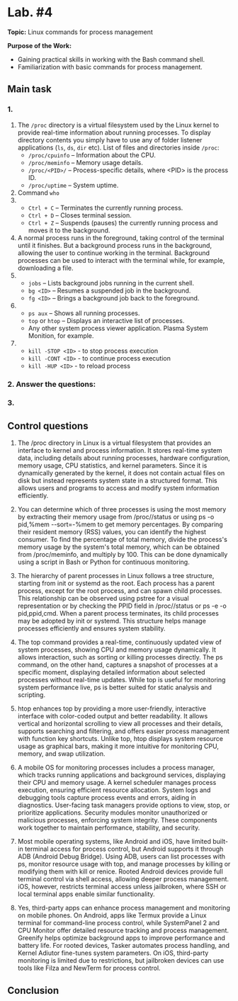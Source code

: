 # Lab. #4

**Topic:** Linux commands for process management


**Purpose of the Work:**
- Gaining practical skills in working with the Bash command shell.
- Familiarization with basic commands for process management.

## Main task

### 1. 
1. The `/proc` directory is a virtual filesystem used by the Linux kernel to provide real-time information about running processes. To display directory contents you simply have to use any of folder listener applications (`ls`, `ds`, `dir` etc). List of files and directories inside `/proc`:
    - `/proc/cpuinfo` – Information about the CPU.
    - `/proc/meminfo` – Memory usage details.
    - `/proc/<PID>/` – Process-specific details, where \<PID\> is the process ID.
    - `/proc/uptime` – System uptime.
2. Command `who`
3. 
    - `Ctrl + C` – Terminates the currently running process.
    - `Ctrl + D` – Closes terminal session.
    - `Ctrl + Z` – Suspends (pauses) the currently running process and moves it to the background.
4. A normal process runs in the foreground, taking control of the terminal until it finishes. But a background process runs in the background, allowing the user to continue working in the terminal. Background processes can be used to interact with the terminal while, for example, downloading a file.
5.  
    - `jobs` – Lists background jobs running in the current shell.
    - `bg <ID>` – Resumes a suspended job in the background.
    - `fg <ID>` – Brings a background job back to the foreground.
6. 
    - `ps aux` – Shows all running processes.
    - `top` or `htop` – Displays an interactive list of processes.
    - Any other system process viewer application. Plasma System Monition, for example.
7. 
    - `kill -STOP <ID>` - to stop process execution
    - `kill -CONT <ID>` - to continue process execution
    - `kill -HUP <ID>` - to reload process


### 2. Answer the questions:

### 3.

## Control questions

1. The /proc directory in Linux is a virtual filesystem that provides an interface to kernel and process information. It stores real-time system data, including details about running processes, hardware configuration, memory usage, CPU statistics, and kernel parameters. Since it is dynamically generated by the kernel, it does not contain actual files on disk but instead represents system state in a structured format. This allows users and programs to access and modify system information efficiently.

2. You can determine which of three processes is using the most memory by extracting their memory usage from /proc/<PID>/status or using ps -o pid,%mem --sort=-%mem to get memory percentages. By comparing their resident memory (RSS) values, you can identify the highest consumer. To find the percentage of total memory, divide the process's memory usage by the system's total memory, which can be obtained from /proc/meminfo, and multiply by 100. This can be done dynamically using a script in Bash or Python for continuous monitoring.

3. The hierarchy of parent processes in Linux follows a tree structure, starting from init or systemd as the root. Each process has a parent process, except for the root process, and can spawn child processes. This relationship can be observed using pstree for a visual representation or by checking the PPID field in /proc/<PID>/status or ps -e -o pid,ppid,cmd. When a parent process terminates, its child processes may be adopted by init or systemd. This structure helps manage processes efficiently and ensures system stability.

4. The top command provides a real-time, continuously updated view of system processes, showing CPU and memory usage dynamically. It allows interaction, such as sorting or killing processes directly. The ps command, on the other hand, captures a snapshot of processes at a specific moment, displaying detailed information about selected processes without real-time updates. While top is useful for monitoring system performance live, ps is better suited for static analysis and scripting.

5. htop enhances top by providing a more user-friendly, interactive interface with color-coded output and better readability. It allows vertical and horizontal scrolling to view all processes and their details, supports searching and filtering, and offers easier process management with function key shortcuts. Unlike top, htop displays system resource usage as graphical bars, making it more intuitive for monitoring CPU, memory, and swap utilization.

6. A mobile OS for monitoring processes includes a process manager, which tracks running applications and background services, displaying their CPU and memory usage. A kernel scheduler manages process execution, ensuring efficient resource allocation. System logs and debugging tools capture process events and errors, aiding in diagnostics. User-facing task managers provide options to view, stop, or prioritize applications. Security modules monitor unauthorized or malicious processes, enforcing system integrity. These components work together to maintain performance, stability, and security.

7. Most mobile operating systems, like Android and iOS, have limited built-in terminal access for process control, but Android supports it through ADB (Android Debug Bridge). Using ADB, users can list processes with ps, monitor resource usage with top, and manage processes by killing or modifying them with kill or renice. Rooted Android devices provide full terminal control via shell access, allowing deeper process management. iOS, however, restricts terminal access unless jailbroken, where SSH or local terminal apps enable similar functionality.

8. Yes, third-party apps can enhance process management and monitoring on mobile phones. On Android, apps like Termux provide a Linux terminal for command-line process control, while SystemPanel 2 and CPU Monitor offer detailed resource tracking and process management. Greenify helps optimize background apps to improve performance and battery life. For rooted devices, Tasker automates process handling, and Kernel Adiutor fine-tunes system parameters. On iOS, third-party monitoring is limited due to restrictions, but jailbroken devices can use tools like Filza and NewTerm for process control.

## Conclusion
